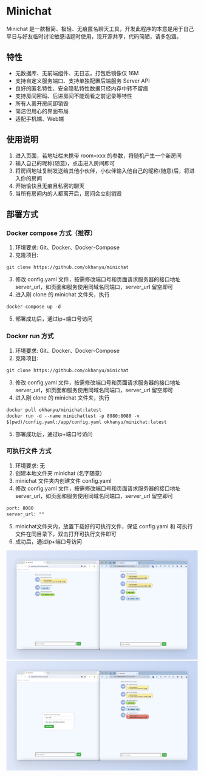 # Minichat
Minichat 是一款极简、极轻、无痕匿名聊天工具，开发此程序的本意是用于自己平日与好友临时讨论敏感话题时使用，现开源共享，代码简陋，请多包涵。

## 特性

* 无数据库、无前端组件、无日志，打包后镜像仅 16M
* 支持自定义服务端口、支持单独配置后端服务 Server API
* 良好的匿名特性、安全隐私特性数据只经内存中转不留痕
* 支持房间密码、后进房间不能观看之前记录等特性
* 所有人离开房间即销毁
* 简洁但用心的界面布局
* 适配手机端、Web端

## 使用说明
1. 进入页面，若地址栏未携带 room=xxx 的参数，将随机产生一个新房间
2. 输入自己的昵称(随意)，点击进入房间即可
3. 将房间地址复制发送给其他小伙伴，小伙伴输入他自己的昵称(随意)后，将进入你的房间
4. 开始愉快且无痕且私密的聊天
5. 当所有房间内的人都离开后，房间会立刻销毁


## 部署方式

### Docker compose 方式（推荐）

1. 环境要求: Git、Docker、Docker-Compose
2. 克隆项目:   
```
git clone https://github.com/okhanyu/minichat
```
3. 修改 config.yaml 文件，按需修改端口号和页面请求服务器的接口地址 server_url，如页面和服务使用同域名同端口，server_url 留空即可
4. 进入刚 clone 的 minichat 文件夹，执行
```
docker-compose up -d
```
5. 部署成功后，通过ip+端口号访问

### Docker run 方式

1. 环境要求: Git、Docker、Docker-Compose
2. 克隆项目:
```
git clone https://github.com/okhanyu/minichat
```
3. 修改 config.yaml 文件，按需修改端口号和页面请求服务器的接口地址 server_url，如页面和服务使用同域名同端口，server_url 留空即可
4. 进入刚 clone 的 minichat 文件夹，执行
```
docker pull okhanyu/minichat:latest  
docker run -d --name minichattest -p 8080:8080 -v $(pwd)/config.yaml:/app/config.yaml okhanyu/minichat:latest
```
5. 部署成功后，通过ip+端口号访问

### 可执行文件 方式

1. 环境要求: 无
2. 创建本地文件夹 minichat (名字随意)
3. minichat 文件夹内创建文件 config.yaml
4. 修改 config.yaml 文件，按需修改端口号和页面请求服务器的接口地址 server_url，如页面和服务使用同域名同端口，server_url 留空即可
```
port: 8080
server_url: ""
```
5. minichat文件夹内，放置下载好的可执行文件，保证 config.yaml 和 可执行文件在同目录下，双击打开可执行文件即可
5. 成功后，通过ip+端口号访问

![](chatdemo1.png)   
![](chatdemo2.png)  
